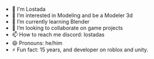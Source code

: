 - 👋 I'm Lostada
- 👀 I’m interested in Modeling and be a Modeler 3d
- 🌱 I’m currently learning Blender
- 💞️ I’m looking to collaborate on game projects
- 📫 How to reach me discord: lostadas
- 😄 Pronouns: he/him
- ⚡ Fun fact: 15 years, and developer on roblox and unity.

<!---
lostada/lostada is a ✨ special ✨ repository because its `README.md` (this file) appears on your GitHub profile.
You can click the Preview link to take a look at your changes.
--->
